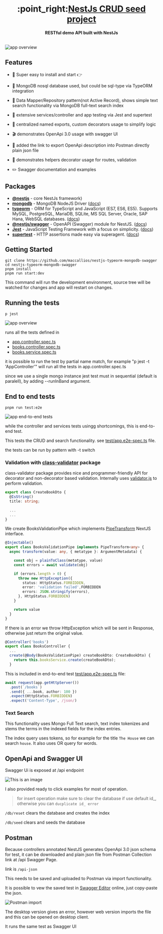 <!-- https://github.com/nestjsx/crud -->

<div align="center">
  <h1>:point_right:<a href="https://github.com/maccallios/nestjs-typeorm-mongodb-swagger">NestJs CRUD seed project
  </a></h1>
</div>

<div align="center">
  <strong>RESTful demo API built with NestJs</strong>
</div>

<br />

![app overview](docs/images/app-overview.png)


## Features

- :electric_plug: Super easy to install and start :point_right:

- :octopus: MongoDB nosql database used, but could be sql-type via TypeORM integration

- :mag_right: Data Mapper/Repository pattern(not Active Record), shows simple text search functionality via MongoDB full-text search index

- :telescope: extensive services/controller and app testing via Jest and supertest

- :space_invader: centralized named exports, custom decorators usage to simplify logic

- :clapper: demonstrates OpenApi 3.0 usage with swagger UI

- :wrench: added the link to export OpenApi description into Postman directly plain json file

- :gift: demonstrates helpers decorator usage for routes, validation

- :pencil2: Swagger documentation and examples

## Packages

- [**@nestjs**](https://nestjs.com) - core NestJs framework)
- [**mongodb**](https://www.npmjs.com/package/mongodb) - MongoDB NodeJS Driver ([docs](https://www.mongodb.com/docs/drivers/node/current/))
- [**typeorm**](https://www.npmjs.com/package/typeorm) - ORM for TypeScript and JavaScript (ES7, ES6, ES5). Supports MySQL, PostgreSQL, MariaDB, SQLite, MS SQL Server, Oracle, SAP Hana, WebSQL databases. ([docs](https://github.com/nestjsx/crud/wiki/ServiceTypeorm))
- [**@nestjs/swagger**](https://www.npmjs.com/@nestjs/swagger) - OpenAPI (Swagger) module for NestJS. ([docs](https://swagger.io/specification))
- [**Jest**](https://www.npmjs.com/jest) - JavaScript Testing Framework with a focus on simplicity. ([docs](https://jestjs.io))
- [**supertest**](https://www.npmjs.com/supertest) - HTTP assertions made easy via superagent. ([docs](https://github.com/visionmedia/supertest#readme))

## Getting Started

```
git clone https://github.com/maccallios/nestjs-typeorm-mongodb-swagger
cd nestjs-typeorm-mongodb-swagger
pnpm install
pnpm run start:dev
```

This command will run the development environment, source tree will be watched for changes and app will restart on changes.

## Running the tests

```
p jest
```

![app overview](docs/images/tests-services.png)

runs all the tests defined in

* [app.controller.spec.ts](app.controller.ts)
* [books.controller.spec.ts](books.controller.spec.ts)
* [books.service.spec.ts](books.service.spec.ts)


it is possible to run the test by partial name match,
for example "p jest -t 'AppController'"
will run all the tests in app.controller.spec.ts

since we use a single mongo instance jest test must in sequential (default is paralell), by adding --runInBand argument.


## End to end tests

```
pnpm run test:e2e
```

![app end-to-end tests](docs/images/test-e2e.png)

while the controller and services tests usingg shortcomings,
this is end-to-end test.

This tests the CRUD and search functionality.
see [test/app.e2e-spec.ts](test/app.e2e-spec.ts) file.

the tests can be run by pattern with -t switch

### Validation with [class-validator](https://github.com/typestack/class-validator) package

class-validator package provides nice and programmer-friendly API
for decorator and non-decorator based validation. Internally uses [validator.js](https://github.com/validatorjs/validator.js) to perform validation.

```typescript
export class CreateBookDto {
  @IsString()
  title: string;
  
  ...
  ...
}
```

We create BooksValidationPipe which implements [PipeTransform](https://docs.nestjs.com/pipes) NextJS interface.

```typescript
@Injectable()
export class BooksValidationPipe implements PipeTransform<any> {
  async transform(value: any, { metatype }: ArgumentMetadata) {

    const obj = plainToClass(metatype, value)
    const errors = await validate(obj)

    if (errors.length > 0) {
      throw new HttpException({
        status: HttpStatus.FORBIDDEN,
        error: 'validation failed',FORBIDDEN
        errors: JSON.stringify(errors),
      }, HttpStatus.FORBIDDEN)
    }

    return value
  }
}
```

If there is an error we throw HttpException which will be sent in Response,
otherwise just return the original value.


```typescript
@Controller('books')
export class BooksController {
  ...
  create(@Body(BooksValidationPipe) createBookDto: CreateBookDto) {
    return this.booksService.create(createBookDto);
  }
```

This is included in end-to-end test [test/app.e2e-spec.ts](test/app.e2e-spec.ts) file:

```typescript
await request(app.getHttpServer())
  .post(`/books`)
  .send({ ...book, author: 100 })
  .expect(HttpStatus.FORBIDDEN)
  .expect('Content-Type', /json/)
```



### Text Search

This functionality uses Mongo Full Text search,
text index tokenizes and stems the terms in the indexed fields for the index entries.

The index query uses tokens, so for example for the title `The House` we can search `house`. It also uses OR query for words.

## OpenApi and Swagger UI

Swagger Ui is exposed at /api endpoint

![This is an image](docs/images/swagger.png)

I also provided ready to click examples for most of operation.
> for insert operation make sure to clear the database if use default id_, otherwise you can `ducplicate id_ error`

`/db/reset` clears the database and creates the index

`/db/seed`  clears and seeds the database

## Postman

Because controllers annotated NestJS generates OpenApi 3.0 json schema for test, it can be downloaded and plain json file from 
Postman Collection link at /api Swagger Page.

link is `/api-json`

This needs to be saved and uploaded to Postman via import functionality.

It is possible to vew the saved test in [Swagger Editor](https://editor.swagger.io) online, just copy-paste the json.


![Postman import](docs/images/postman-web-import.png)

The desktop version gives an error, however web version imports the file and this can be opened on desktop client.

It runs the same test as Swagger UI
